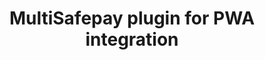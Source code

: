 ---
title: "MultiSafepay plugin for PWA integration"
breadcrumb_title: "PWA integration"
github_url : "https://github.com/MultiSafepay/magento2-graphql"
download_url : "https://github.com/MultiSafepay/magento2-graphql.git"
changelog_url : "."
manual: "." 
layout: 'single'
meta_title: "PWA for plugin integration - MultiSafepay Docs"		
meta_description: "MultiSafepay plugin for PWA integration. Easily integrate MultiSafepay payment solutions into your PWA based store with the free plugin"
description : "Easily integrate MultiSafepay payment solutions into your PWA webshop with the free and completely new MultiSafepay plugin for GraphQL queries support"
weight: 130
logo: "/logo/Plugins/Magento_PWA.svg"
title_short: "PWA Studio,  ScandiPWA and other"
description_short: "Easily integrate MultiSafepay payment solutions into your PWA webshop with the free plugin."
---